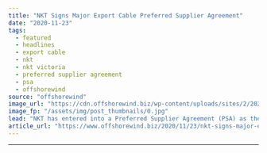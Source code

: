 ```yaml
---
title: "NKT Signs Major Export Cable Preferred Supplier Agreement"
date: "2020-11-23"
tags: 
  - featured
  - headlines
  - export cable
  - nkt
  - nkt victoria
  - preferred supplier agreement
  - psa
  - offshorewind
source: "offshorewind"
image_url: "https://cdn.offshorewind.biz/wp-content/uploads/sites/2/2020/11/23160305/NKT-Secures-Major-Export-Cable-Order.jpg"
image_fp: "/assets/img/post_thumbnails/0.jpg"
lead: "NKT has entered into a Preferred Supplier Agreement (PSA) as the main contractor to"
article_url: "https://www.offshorewind.biz/2020/11/23/nkt-signs-major-export-cable-preferred-supplier-agreement/"
---
```


---
